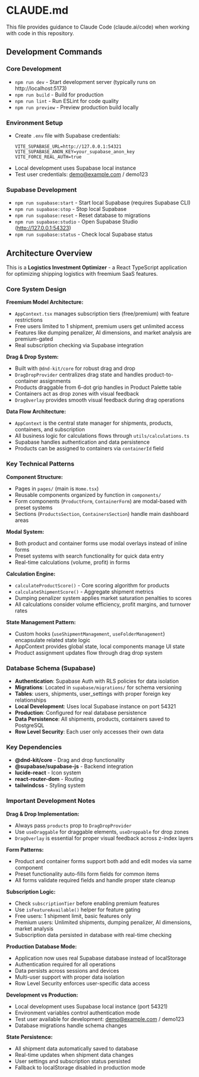 # CLAUDE.md

This file provides guidance to Claude Code (claude.ai/code) when working with code in this repository.

## Development Commands

### Core Development
- `npm run dev` - Start development server (typically runs on http://localhost:5173)
- `npm run build` - Build for production
- `npm run lint` - Run ESLint for code quality
- `npm run preview` - Preview production build locally

### Environment Setup
- Create `.env` file with Supabase credentials:
  ```
  VITE_SUPABASE_URL=http://127.0.0.1:54321
  VITE_SUPABASE_ANON_KEY=your_supabase_anon_key
  VITE_FORCE_REAL_AUTH=true
  ```
- Local development uses Supabase local instance
- Test user credentials: demo@example.com / demo123

### Supabase Development
- `npm run supabase:start` - Start local Supabase (requires Supabase CLI)
- `npm run supabase:stop` - Stop local Supabase
- `npm run supabase:reset` - Reset database to migrations
- `npm run supabase:studio` - Open Supabase Studio (http://127.0.0.1:54323)
- `npm run supabase:status` - Check local Supabase status

## Architecture Overview

This is a **Logistics Investment Optimizer** - a React TypeScript application for optimizing shipping logistics with freemium SaaS features.

### Core System Design

**Freemium Model Architecture:**
- `AppContext.tsx` manages subscription tiers (free/premium) with feature restrictions
- Free users limited to 1 shipment, premium users get unlimited access
- Features like dumping penalizer, AI dimensions, and market analysis are premium-gated
- Real subscription checking via Supabase integration

**Drag & Drop System:**
- Built with `@dnd-kit/core` for robust drag and drop
- `DragDropProvider` centralizes drag state and handles product-to-container assignments
- Products draggable from 6-dot grip handles in Product Palette table
- Containers act as drop zones with visual feedback
- `DragOverlay` provides smooth visual feedback during drag operations

**Data Flow Architecture:**
- `AppContext` is the central state manager for shipments, products, containers, and subscription
- All business logic for calculations flows through `utils/calculations.ts`
- Supabase handles authentication and data persistence
- Products can be assigned to containers via `containerId` field

### Key Technical Patterns

**Component Structure:**
- Pages in `pages/` (main is `Home.tsx`)
- Reusable components organized by function in `components/`
- Form components (`ProductForm`, `ContainerForm`) are modal-based with preset systems
- Sections (`ProductsSection`, `ContainersSection`) handle main dashboard areas

**Modal System:**
- Both product and container forms use modal overlays instead of inline forms
- Preset systems with search functionality for quick data entry
- Real-time calculations (volume, profit) in forms

**Calculation Engine:**
- `calculateProductScore()` - Core scoring algorithm for products
- `calculateShipmentScore()` - Aggregate shipment metrics
- Dumping penalizer system applies market saturation penalties to scores
- All calculations consider volume efficiency, profit margins, and turnover rates

**State Management Pattern:**
- Custom hooks (`useShipmentManagement`, `useFolderManagement`) encapsulate related state logic
- AppContext provides global state, local components manage UI state
- Product assignment updates flow through drag drop system

### Database Schema (Supabase)
- **Authentication**: Supabase Auth with RLS policies for data isolation
- **Migrations**: Located in `supabase/migrations/` for schema versioning
- **Tables**: users, shipments, user_settings with proper foreign key relationships
- **Local Development**: Uses local Supabase instance on port 54321
- **Production**: Configured for real database persistence
- **Data Persistence**: All shipments, products, containers saved to PostgreSQL
- **Row Level Security**: Each user only accesses their own data

### Key Dependencies
- **@dnd-kit/core** - Drag and drop functionality
- **@supabase/supabase-js** - Backend integration
- **lucide-react** - Icon system
- **react-router-dom** - Routing
- **tailwindcss** - Styling system

### Important Development Notes

**Drag & Drop Implementation:**
- Always pass `products` prop to `DragDropProvider`
- Use `useDraggable` for draggable elements, `useDroppable` for drop zones
- `DragOverlay` is essential for proper visual feedback across z-index layers

**Form Patterns:**
- Product and container forms support both add and edit modes via same component
- Preset functionality auto-fills form fields for common items
- All forms validate required fields and handle proper state cleanup

**Subscription Logic:**
- Check `subscriptionTier` before enabling premium features
- Use `isFeatureAvailable()` helper for feature gating
- Free users: 1 shipment limit, basic features only
- Premium users: Unlimited shipments, dumping penalizer, AI dimensions, market analysis
- Subscription data persisted in database with real-time checking

**Production Database Mode:**
- Application now uses real Supabase database instead of localStorage
- Authentication required for all operations
- Data persists across sessions and devices
- Multi-user support with proper data isolation
- Row Level Security enforces user-specific data access

**Development vs Production:**
- Local development uses Supabase local instance (port 54321)
- Environment variables control authentication mode
- Test user available for development: demo@example.com / demo123
- Database migrations handle schema changes

**State Persistence:**
- All shipment data automatically saved to database
- Real-time updates when shipment data changes
- User settings and subscription status persisted
- Fallback to localStorage disabled in production mode